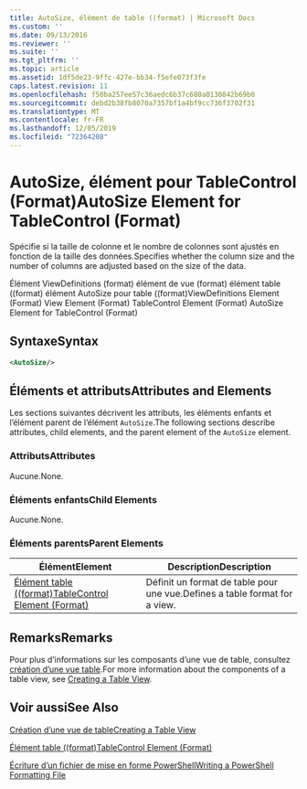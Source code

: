 ```yaml
---
title: AutoSize, élément de table ((format) | Microsoft Docs
ms.custom: ''
ms.date: 09/13/2016
ms.reviewer: ''
ms.suite: ''
ms.tgt_pltfrm: ''
ms.topic: article
ms.assetid: 1df5de23-9ffc-427e-bb34-f5efe073f3fe
caps.latest.revision: 11
ms.openlocfilehash: f50ba257ee57c36aedc6b37c680a0130842b69b0
ms.sourcegitcommit: debd2b38fb8070a7357bf1a4bf9cc736f3702f31
ms.translationtype: MT
ms.contentlocale: fr-FR
ms.lasthandoff: 12/05/2019
ms.locfileid: "72364208"
---
```

# <a name="autosize-element-for-tablecontrol-format"></a><span data-ttu-id="21f70-102">AutoSize, élément pour TableControl (Format)</span><span class="sxs-lookup"><span data-stu-id="21f70-102">AutoSize Element for TableControl (Format)</span></span>

<span data-ttu-id="21f70-103">Spécifie si la taille de colonne et le nombre de colonnes sont ajustés en fonction de la taille des données.</span><span class="sxs-lookup"><span data-stu-id="21f70-103">Specifies whether the column size and the number of columns are adjusted based on the size of the data.</span></span>

<span data-ttu-id="21f70-104">Élément ViewDefinitions (format) élément de vue (format) élément table ((format) élément AutoSize pour table ((format)</span><span class="sxs-lookup"><span data-stu-id="21f70-104">ViewDefinitions Element (Format) View Element (Format) TableControl Element (Format) AutoSize Element for TableControl (Format)</span></span>

## <a name="syntax"></a><span data-ttu-id="21f70-105">Syntaxe</span><span class="sxs-lookup"><span data-stu-id="21f70-105">Syntax</span></span>

```xml
<AutoSize/>
```

## <a name="attributes-and-elements"></a><span data-ttu-id="21f70-106">Éléments et attributs</span><span class="sxs-lookup"><span data-stu-id="21f70-106">Attributes and Elements</span></span>

<span data-ttu-id="21f70-107">Les sections suivantes décrivent les attributs, les éléments enfants et l’élément parent de l’élément `AutoSize`.</span><span class="sxs-lookup"><span data-stu-id="21f70-107">The following sections describe attributes, child elements, and the parent element of the `AutoSize` element.</span></span>

### <a name="attributes"></a><span data-ttu-id="21f70-108">Attributs</span><span class="sxs-lookup"><span data-stu-id="21f70-108">Attributes</span></span>

<span data-ttu-id="21f70-109">Aucune.</span><span class="sxs-lookup"><span data-stu-id="21f70-109">None.</span></span>

### <a name="child-elements"></a><span data-ttu-id="21f70-110">Éléments enfants</span><span class="sxs-lookup"><span data-stu-id="21f70-110">Child Elements</span></span>

<span data-ttu-id="21f70-111">Aucune.</span><span class="sxs-lookup"><span data-stu-id="21f70-111">None.</span></span>

### <a name="parent-elements"></a><span data-ttu-id="21f70-112">Éléments parents</span><span class="sxs-lookup"><span data-stu-id="21f70-112">Parent Elements</span></span>

|<span data-ttu-id="21f70-113">Élément</span><span class="sxs-lookup"><span data-stu-id="21f70-113">Element</span></span>|<span data-ttu-id="21f70-114">Description</span><span class="sxs-lookup"><span data-stu-id="21f70-114">Description</span></span>|
|-------------|-----------------|
|[<span data-ttu-id="21f70-115">Élément table ((format)</span><span class="sxs-lookup"><span data-stu-id="21f70-115">TableControl Element (Format)</span></span>](./tablecontrol-element-format.md)|<span data-ttu-id="21f70-116">Définit un format de table pour une vue.</span><span class="sxs-lookup"><span data-stu-id="21f70-116">Defines a table format for a view.</span></span>|

## <a name="remarks"></a><span data-ttu-id="21f70-117">Remarks</span><span class="sxs-lookup"><span data-stu-id="21f70-117">Remarks</span></span>

<span data-ttu-id="21f70-118">Pour plus d’informations sur les composants d’une vue de table, consultez [création d’une vue table](./creating-a-table-view.md).</span><span class="sxs-lookup"><span data-stu-id="21f70-118">For more information about the components of a table view, see [Creating a Table View](./creating-a-table-view.md).</span></span>

## <a name="see-also"></a><span data-ttu-id="21f70-119">Voir aussi</span><span class="sxs-lookup"><span data-stu-id="21f70-119">See Also</span></span>

[<span data-ttu-id="21f70-120">Création d’une vue de table</span><span class="sxs-lookup"><span data-stu-id="21f70-120">Creating a Table View</span></span>](./creating-a-table-view.md)

[<span data-ttu-id="21f70-121">Élément table ((format)</span><span class="sxs-lookup"><span data-stu-id="21f70-121">TableControl Element (Format)</span></span>](./tablecontrol-element-format.md)

[<span data-ttu-id="21f70-122">Écriture d’un fichier de mise en forme PowerShell</span><span class="sxs-lookup"><span data-stu-id="21f70-122">Writing a PowerShell Formatting File</span></span>](./writing-a-powershell-formatting-file.md)
